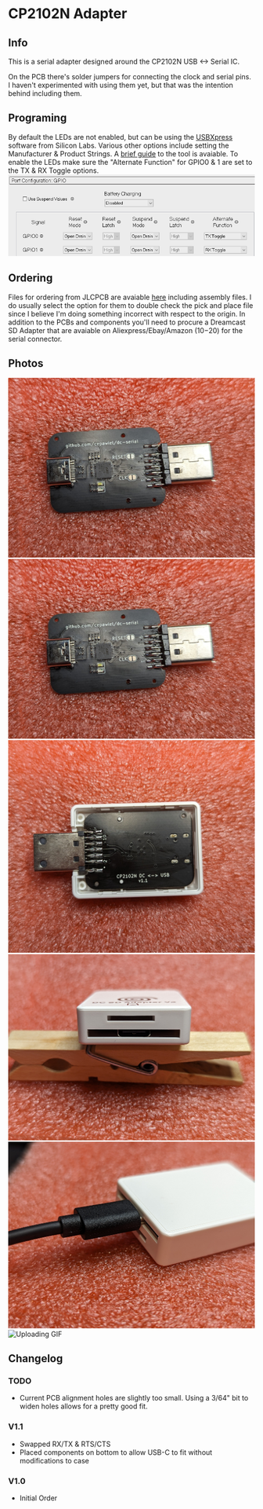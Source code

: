 # CP2102N Adapter

## Info
This is a serial adapter designed around the CP2102N USB <-> Serial IC. 

On the PCB there's solder jumpers for connecting the clock and serial pins. I haven't experimented with using them yet, but that was the intention behind including them.

## Programing
By default the LEDs are not enabled, but can be using the [USBXpress]() software from Silicon Labs. Various other options include setting the Manufacturer & Product Strings. A [brief guide](https://www.silabs.com/documents/public/application-notes/AN721.pdf) to the tool is avaiable. To enable the LEDs make sure the "Alternate Function" for GPIO0 & 1 are set to the TX & RX Toggle options.
![GPIO Config Options](../assets/CP2102N_led_setting.png)

## Ordering
Files for ordering from JLCPCB are avaiable [here](jlcpcb/production_files/) including assembly files. I do usually select the option for them to double check the pick and place file since I believe I'm doing something incorrect with respect to the origin. In addition to the PCBs and components you'll need to procure a Dreamcast SD Adapter that are avaiable on Aliexpress/Ebay/Amazon ($10-$20) for the serial connector.

## Photos
![Front](../assets/CP2102N_front.jpg)
![Back](../assets/CP2102N_front.jpg)
![Case](../assets/CP2102N_case.jpg)
![End](../assets/CP2102N_end.jpg)
![USB Cable](../assets/CP2102N_cable.jpg)
![Uploading GIF](../assets/CP2102N_upload.gif)

## Changelog

### TODO
- Current PCB alignment holes are slightly too small. Using a 3/64" bit to widen holes allows for a pretty good fit.


### V1.1
- Swapped RX/TX & RTS/CTS
- Placed components on bottom to allow USB-C to fit without modifications to case

### V1.0
- Initial Order
